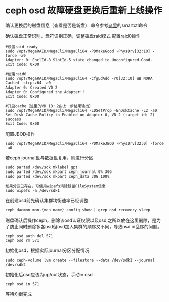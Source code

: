 # ceph osd 故障硬盘更换后重新上线操作

确认更换后的磁盘信息（查看是否是新盘）
命令参考[这里](https://github.com/Riverdd/notes/blob/master/ceph%20osd%E7%A1%AC%E7%9B%98%E6%95%85%E9%9A%9C%E5%AE%9A%E4%BD%8D.md)的smartctl命令

确认磁盘正常识别，盘符识别正确，调整磁盘raid模式
配置raid0操作
```
#设置raid-ready
sudo /opt/MegaRAID/MegaCli/MegaCli64 -PDMakeGood -PhysDrv[32:10] -force -a0
Adapter: 0: EnclId-8 SlotId-5 state changed to Unconfigured-Good.
Exit Code: 0x00

#创建raid0
sudo /opt/MegaRAID/MegaCli/MegaCli64 -CfgLdAdd -r0[32:10] WB NORA Cached -strpsz64 -a0
Adapter 0: Created VD 2
Adapter 0: Configured the Adapter!!
Exit Code: 0x00

#开启cache（这里的VD_ID：2由上一步结果输出）
sudo /opt/MegaRAID/MegaCli/MegaCli64 -LDSetProp -EnDskCache -L2 -a0
Set Disk Cache Policy to Enabled on Adapter 0, VD 2 (target id: 2) success
Exit Code: 0x00
```

配置JBOD操作
```
sudo /opt/MegaRAID/MegaCli/MegaCli64 -PDMakeJBOD -PhysDrv[32:0] -force -a0
```

若ceph journal盘与数据盘复用，则进行分区
```
sudo parted /dev/sdk mklabel gpt
sudo parted /dev/sdk mkpart ceph_journal 0% 30G
sudo parted /dev/sdk mkpart ceph_data 30G 100%

如果分区已存在，可使用wipefs清除残留FileSystem信息
sudo wipefs -a /dev/sdk1
```

在创建osd前先确认集群均衡速率已经调整
```
ceph daemon mon.{mon_name} config show | grep osd_recovery_sleep
```

磁盘确认后操作ceph，删除该osd认证权限以及osd,之所以放在这里删除，是为了防止同时删除多各osd但osd加入集群的顺序又不同，导致osd id乱序的问题。
```
ceph osd auth del 571
ceph osd rm 571
```

初始化osd，根据实际journal分区分配情况
```
sudo ceph-volume lvm create --filestore --data /dev/sdk1 --journal /dev/sdk2
```

初始化后osd应该为up/out状态，手动in osd
```
ceph osd in 571
```

等待均衡完成
